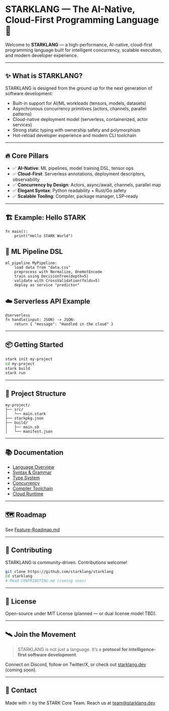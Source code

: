 # STARKLANG — The AI-Native, Cloud-First Programming Language 🚀

Welcome to **STARKLANG** — a high-performance, AI-native, cloud-first programming language built for intelligent concurrency, scalable execution, and modern developer experience.

---

## ✨ What is STARKLANG?
STARKLANG is designed from the ground up for the next generation of software development:
- Built-in support for AI/ML workloads (tensors, models, datasets)
- Asynchronous concurrency primitives (actors, channels, parallel patterns)
- Cloud-native deployment model (serverless, containerized, actor services)
- Strong static typing with ownership safety and polymorphism
- Hot-reload developer experience and modern CLI toolchain

---

## 🔥 Core Pillars
- ✅ **AI-Native**: ML pipelines, model training DSL, tensor ops
- ✅ **Cloud-First**: Serverless annotations, deployment descriptors, observability
- ✅ **Concurrency by Design**: Actors, async/await, channels, parallel map
- ✅ **Elegant Syntax**: Python readability + Rust/Go safety
- ✅ **Scalable Tooling**: Compiler, package manager, LSP-ready

---

## 🏗 Example: Hello STARK
```stark
fn main():
    print("Hello STARK World")
```

## 🧠 ML Pipeline DSL
```stark
ml_pipeline MyPipeline:
    load data from "data.csv"
    preprocess with Normalize, OneHotEncode
    train using DecisionTree(depth=5)
    validate with CrossValidation(folds=5)
    deploy as service "predictor"
```

## ☁️ Serverless API Example
```stark
@serverless
fn handle(input: JSON) -> JSON:
    return { "message": "Handled in the cloud" }
```

---

## 📦 Getting Started
```bash
stark init my-project
cd my-project
stark build
stark run
```

---

## 📁 Project Structure
```
my-project/
├── src/
│   └── main.stark
├── starkpkg.json
├── build/
│   ├── main.sb
│   └── manifest.json
```

---

## 📚 Documentation
- [Language Overview](./docs/00-Overview/STARK.md)
- [Syntax & Grammar](./docs/03-Syntax/Basic-Syntax.md)
- [Type System](./docs/02-Type-System/Primitive-Types.md)
- [Concurrency](./docs/04-Concurrency/Actor-System.md)
- [Compiler Toolchain](./docs/07-Compiler-Toolchain/Compiler-Stages.md)
- [Cloud Runtime](./docs/05-Cloud-Native/Deployment-Primitives.md)

---

## 🗺 Roadmap
See [Feature-Roadmap.md](./docs/00-Overview/Feature-Roadmap.md)

---

## 🤝 Contributing
STARKLANG is community-driven. Contributions welcome!
```bash
git clone https://github.com/starklang/starklang
cd starklang
# Read CONTRIBUTING.md (coming soon)
```

---

## 📢 License
Open-source under MIT License (planned — or dual license model TBD).

---

## 🛰 Join the Movement
> STARKLANG is not just a language. It’s a **protocol for intelligence-first software development**.

Connect on Discord, follow on Twitter/X, or check out [starklang.dev](https://starklang.dev) (coming soon).

---

## 💬 Contact
Made with ⚡ by the STARK Core Team. Reach us at team@starklang.dev


